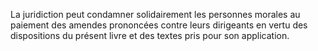   
 La juridiction peut condamner solidairement les personnes morales au paiement des amendes prononcées contre leurs dirigeants en vertu des dispositions du présent livre et des textes pris pour son application.  

  
